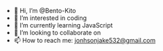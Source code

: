 - 👋 Hi, I’m @Bento-Kito
- 👀 I’m interested in coding
- 🌱 I’m currently learning JavaScript
- 💞️ I’m looking to collaborate on 
- 📫 How to reach me: jonhsonjake532@gmail.com

<!---
Bento-Kito/Bento-Kito is a ✨ special ✨ repository because its `README.md` (this file) appears on your GitHub profile.
You can click the Preview link to take a look at your changes.
--->
